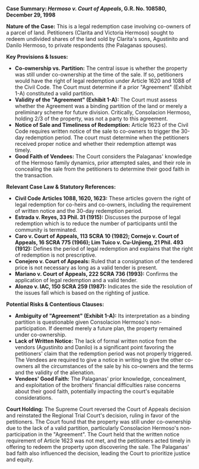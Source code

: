 **Case Summary: *Hermoso v. Court of Appeals*, G.R. No. 108580, December 29, 1998**

**Nature of the Case:** This is a legal redemption case involving co-owners of a parcel of land. Petitioners (Clarita and Victoria Hermoso) sought to redeem undivided shares of the land sold by Clarita's sons, Agustinito and Danilo Hermoso, to private respondents (the Palaganas spouses).

**Key Provisions & Issues:**
*   **Co-ownership vs. Partition:** The central issue is whether the property was still under co-ownership at the time of the sale. If so, petitioners would have the right of legal redemption under Article 1620 and 1088 of the Civil Code. The Court must determine if a prior "Agreement" (Exhibit 1-A) constituted a valid partition.
*   **Validity of the "Agreement" (Exhibit 1-A):** The Court must assess whether the Agreement was a binding partition of the land or merely a preliminary scheme for future division. Critically, Consolacion Hermoso, holding 2/3 of the property, was not a party to this agreement.
*   **Notice of Sale and Timeliness of Redemption:** Article 1623 of the Civil Code requires written notice of the sale to co-owners to trigger the 30-day redemption period. The court must determine when the petitioners received proper notice and whether their redemption attempt was timely.
*   **Good Faith of Vendees:** The Court considers the Palaganas' knowledge of the Hermoso family dynamics, prior attempted sales, and their role in concealing the sale from the petitioners to determine their good faith in the transaction.

**Relevant Case Law & Statutory References:**

*   **Civil Code Articles 1088, 1620, 1623:** These articles govern the right of legal redemption for co-heirs and co-owners, including the requirement of written notice and the 30-day redemption period.
*   **Estrada v. Reyes, 33 Phil. 31 (1915):** Discusses the purpose of legal redemption which is to reduce the number of participants until the community is terminated.
*   **Caro v. Court of Appeals, 113 SCRA 10 (1982); Cornejo v. Court of Appeals, 16 SCRA 775 (1966); Lim Tuico v. Cu-Unjieng, 21 Phil. 493 (1912):** Defines the period of legal redemption and explains that the right of redemption is not prescriptive.
*   **Conejero v. Court of Appeals:** Ruled that a consignation of the tendered price is not necessary as long as a valid tender is present.
*   **Mariano v. Court of Appeals, 222 SCRA 736 (1993):** Confirms the application of legal redemption and a valid tender.
*   **Alonzo v. IAC, 150 SCRA 259 (1987):** Indicates the side the resolution of the issues fall which is based on the righting of justice.

**Potential Risks & Contentious Clauses:**

*   **Ambiguity of "Agreement" (Exhibit 1-A):** Its interpretation as a binding partition is questionable given Consolacion Hermoso's non-participation. If deemed merely a future plan, the property remained under co-ownership.
*   **Lack of Written Notice:** The lack of formal written notice from the vendors (Agustinito and Danilo) is a significant point favoring the petitioners' claim that the redemption period was not properly triggered. The Vendees are required to give a notice in writing to give the other co-owners all the circumstances of the sale by his co-owners and the terms and the validity of the alienation.
*   **Vendees' Good Faith:** The Palaganas' prior knowledge, concealment, and exploitation of the brothers' financial difficulties raise concerns about their good faith, potentially impacting the court's equitable considerations.

**Court Holding:** The Supreme Court reversed the Court of Appeals decision and reinstated the Regional Trial Court's decision, ruling in favor of the petitioners. The Court found that the property was still under co-ownership due to the lack of a valid partition, particularly Consolacion Hermoso's non-participation in the "Agreement". The Court held that the written notice requirement of Article 1623 was not met, and the petitioners acted timely in offering to redeem the property upon discovering the sale. The Palaganas' bad faith also influenced the decision, leading the Court to prioritize justice and equity.
